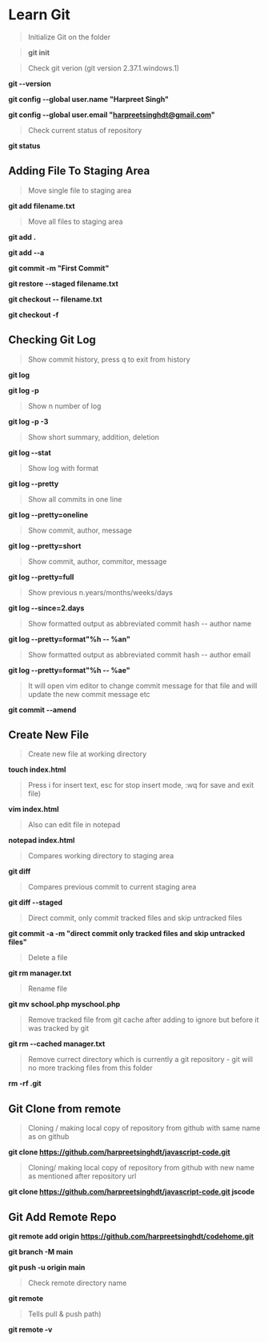 # Learn Git

> Initialize Git on the folder

> **git init** 


> Check git verion (git version 2.37.1.windows.1)

**git --version**


**git config --global user.name "Harpreet Singh"**

**git config --global user.email "harpreetsinghdt@gmail.com"**


> Check current status of repository

**git status**


## Adding File To Staging Area

> Move single file to staging area

**git add filename.txt**

>Move all files to staging area

**git add .**

**git add --a**

**git commit -m "First Commit"**

**git restore --staged filename.txt**

**git checkout -- filename.txt**

**git checkout -f**


## Checking Git Log

> Show commit history, press q to exit from history

**git log**

**git log -p**

> Show n number of log

**git log -p -3**

> Show short summary, addition, deletion

**git log --stat**

> Show log with format

**git log --pretty**

> Show all commits in one line

**git log --pretty=oneline**

> Show commit, author, message

**git log --pretty=short**

> Show commit, author, commitor, message

**git log --pretty=full**

> Show previous n.years/months/weeks/days

**git log --since=2.days**

> Show formatted output as abbreviated commit hash -- author name

**git log --pretty=format"%h -- %an"**

> Show formatted output as abbreviated commit hash -- author email

**git log --pretty=format"%h -- %ae"**

> It will open vim editor to change commit message for that file and will update the new commit message etc

**git commit --amend**

## Create New File

> Create new file at working directory

**touch index.html**

> Press i for insert text, esc for stop insert mode, :wq for save and exit file)

**vim index.html**

>  Also can edit file in notepad

**notepad index.html**

> Compares working directory to staging area

**git diff**

> Compares previous commit to current staging area

**git diff --staged**

> Direct commit, only commit tracked files and skip untracked files

**git commit -a -m "direct commit only tracked files and skip untracked files"**

>  Delete a file

**git rm manager.txt**

> Rename file

**git mv school.php myschool.php**

> Remove tracked file from git cache after adding to ignore but before it was tracked by git

**git rm --cached manager.txt**

> Remove currect directory which is currently a git repository - git will no more tracking files from this folder

**rm -rf .git**


## Git Clone from remote

> Cloning / making local copy of repository from github with same name as on github

**git clone https://github.com/harpreetsinghdt/javascript-code.git**

> Cloning/ making local copy of repository from github with new name as mentioned after repository url

**git clone https://github.com/harpreetsinghdt/javascript-code.git jscode**


## Git Add Remote Repo 

**git remote add origin https://github.com/harpreetsinghdt/codehome.git**

**git branch -M main**

**git push -u origin main**

> Check remote directory name

**git remote**

> Tells pull & push path)

**git remote -v**